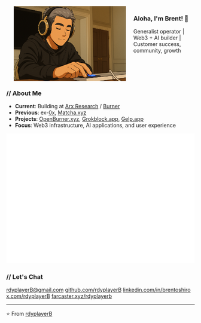 <img src="rdyplayerB.png" width="300" alt="rdyplayerB" align="left" hspace="20">

### Aloha, I'm Brent! 🤙
<p>Generalist operator | Web3 + AI builder | Customer success, community, growth</p>

<br clear="all">

### // About Me
- **Current**: Building at [Arx Research](https://arxresearch.com) / [Burner](https://burner.pro)
- **Previous**: ex-[0x](https://0x.org), [Matcha.xyz](https://matcha.xyz)
- **Projects**: [OpenBurner.xyz](https://openburner.xyz), [Grokblock.app](https://grokblock.app), [Gelp.app](https://gelp.app)
- **Focus**: Web3 infrastructure, AI applications, and user experience

![Isometric Commit Calendar](https://raw.githubusercontent.com/rdyplayerB/rdyplayerB/main/metrics.plugin.isocalendar.svg)

### // Let's Chat

[rdyplayerB@gmail.com](mailto:rdyplayerB@gmail.com)
[github.com/rdyplayerB](https://github.com/rdyplayerB)
[linkedin.com/in/brentoshiro](https://linkedin.com/in/brentoshiro)
[x.com/rdyplayerB](https://x.com/rdyplayerB)
[farcaster.xyz/rdyplayerb](https://farcaster.xyz/rdyplayerb)

---

⭐ From [rdyplayerB](https://github.com/rdyplayerB)
